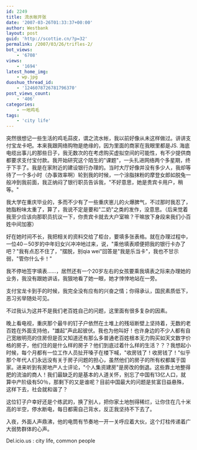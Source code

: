 ```yaml
---
id: 2249
title: 流水帐开张
date: '2007-03-26T01:33:37+00:00'
author: Westbank
layout: post
guid: 'http://scottie.cn/?p=32'
permalink: /2007/03/26/trifles-2/
bot_views:
    - '6708'
views:
    - '1694'
latest_home_img:
    - wp.jpg
duoshuo_thread_id:
    - '1246078726781796370'
post_views_count:
    - '406'
categories:
    - 一地鸡毛
tags:
    - 'city life'
---
```


突然很想记一些生活的鸡毛蒜皮，谓之流水帐，我以前好像从未这样做过。讲讲支付宝龙卡吧。本来我跟网络购物是绝缘的，因为里面的商家在我眼里都是JS. 海底电缆出事儿的那些日子，我无数次的在考虑购买虚拟空间的可能性，有不少提供商都要求支付宝付款。我开始研究这个陌生的"课题"，一头扎进网络两个多星期，终于下手了。我是在家附近的建设银行办理的。当时大厅好像并没有多少人，我却等待了一个多小时（办事效率啊）轮到我的时候，一个涂脂抹粉的摩登女郎如脱兔一般冲到我前面，我正纳闷了银行职员告诉我，"不好意思，她是贵宾卡用户，稍等。"

我大学在重庆毕业的，多而不少有了一些重庆崽儿的火爆脾气，不过那时我忍了，她脂粉味太重了，算了，我说不定是要和"二奶"之类的发作，没意思。（后来觉着我至少应该向那职员抗议一下，你贵宾卡就去大户室嘛？干嘛放下身段来我们小百姓中间加塞）

好在她时间不长，我把相关的资料交给了柜台，要填多张表格。就在办理过程中，一位40－50岁的中年妇女兴冲冲地过来，说，"乘他填表顺便把我的银行卡办了吧？"我有点忍不住了，"摆脱，别qia wei"回答是"我是乐当卡"，我也不甘示弱，"管你什么卡！"

我不停地签字填表……，居然还有一个20岁左右的女孩要乘我填表之际来办理她的业务，我没有跟她讲话，我狠地看了她一眼，她才悻悻地站在一旁。

支付宝龙卡到手的时候，我完全没有应有的兴奋之情；你得承认，国民素质低下，恶习劣举随处可见。

不过我认为这并不是我们老百姓自己的问题，这里面有很多复杂的因素。

晚上看电视，重庆那个最牛的钉子户依然在土堆上的残垣断壁上坚持着，无数的老百姓在外面支持他，"雄起"声此起彼伏。我也为他叫好！也许身边的不少人都有自己宽敞明亮的住房但是否又知道还有那么多普通老百姓根本无力购买如天文数字价格的房子，他们住的是什么样的房子？他们到底过着什么样的生活？？？我想起小时候，每个月都有一位工作人员扯开嗓子在楼下喊，"收房钱了！收房钱了！"似乎那个年代人们永远没有关于房子问题的担心，虽然他们的房子的所有权都属于国家。进来听到有房地产人士评论，"个人集资建房"是房改的倒退。这些靠土地整得肥的流油的商人！我们最缺乏的是基本的人道关怀，别忘了中国有13亿人口，就算中产阶级有50％，那剩下的又是谁呢？目前中国最大的问题是贫富日益悬殊，这样下去，社会就和谐了？

这位钉子户幸好还是个练武的，换了别人，把你家土地刨得稀烂，让你住在几十米高的半空，停水断电，每日都需自己背水，反正我坚持不下去了。

入夜，外面人声鼎沸，他的电筒有节奏地一开一关呼应着大伙，这个灯柱传递着广大弱势群体的心声。

Del.icio.us : city life, common people
